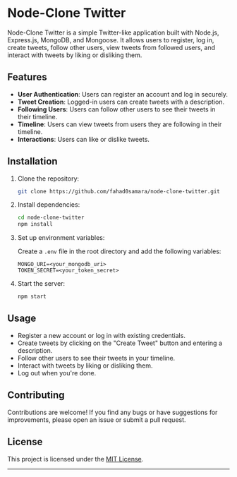 

# Node-Clone Twitter

Node-Clone Twitter is a simple Twitter-like application built with Node.js, Express.js, MongoDB, and Mongoose. It allows users to register, log in, create tweets, follow other users, view tweets from followed users, and interact with tweets by liking or disliking them.

## Features

- **User Authentication**: Users can register an account and log in securely.
- **Tweet Creation**: Logged-in users can create tweets with a description.
- **Following Users**: Users can follow other users to see their tweets in their timeline.
- **Timeline**: Users can view tweets from users they are following in their timeline.
- **Interactions**: Users can like or dislike tweets.

## Installation

1. Clone the repository:

   ```bash
   git clone https://github.com/fahad0samara/node-clone-twitter.git
   ```

2. Install dependencies:

   ```bash
   cd node-clone-twitter
   npm install
   ```

3. Set up environment variables:

   Create a `.env` file in the root directory and add the following variables:

   ```plaintext
   MONGO_URI=<your_mongodb_uri>
   TOKEN_SECRET=<your_token_secret>
   ```

4. Start the server:

   ```bash
   npm start
   ```

## Usage

- Register a new account or log in with existing credentials.
- Create tweets by clicking on the "Create Tweet" button and entering a description.
- Follow other users to see their tweets in your timeline.
- Interact with tweets by liking or disliking them.
- Log out when you're done.

## Contributing

Contributions are welcome! If you find any bugs or have suggestions for improvements, please open an issue or submit a pull request.

## License

This project is licensed under the [MIT License](LICENSE).

---
